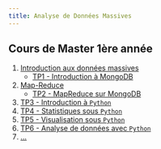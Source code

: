 ```yaml
---
title: Analyse de Données Massives
---
```


## Cours de Master 1ère année

1. [Introduction aux données massives](slides/initiation-big-data-stockage-massif.html)
    - [TP1 - Introduction à MongoDB](analyse-donnees-massives-tp1.html)
1. [Map-Reduce](slides/initiation-big-data-mapreduce.html)
    - [TP2 - MapReduce sur MongoDB](analyse-donnees-massives-tp2.html)
1. [TP3 - Introduction à `Python`]()
1. [TP4 - Statistiques sous `Python`]()
1. [TP5 - Visualisation sous `Python`]()
1. [TP6 - Analyse de données avec `Python`]()
1. [...]()


